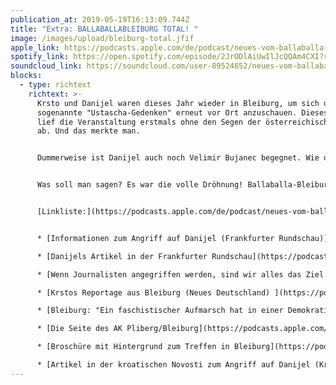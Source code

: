```yaml
---
publication_at: 2019-05-19T16:13:09.744Z
title: "Extra: BALLABALLABLEIBURG TOTAL! "
image: /images/upload/bleiburg-total.jfif
apple_link: https://podcasts.apple.com/de/podcast/neues-vom-ballaballa-balkan-extra-ballaballa-bleiburg/id1170436903?i=1000438772234
spotify_link: https://open.spotify.com/episode/2JrODlAiUwIlJcQQAm4CXI?si=39c692e623d84a16
soundcloud_link: https://soundcloud.com/user-89524652/neues-vom-ballaballa-balkan-extra-ballaballa-bleiburg-total
blocks:
  - type: richtext
    richtext: >-
      Krsto und Danijel waren dieses Jahr wieder in Bleiburg, um sich das
      sogenannte "Ustascha-Gedenken" erneut vor Ort anzuschauen. Dieses Jahr
      lief die Veranstaltung erstmals ohne den Segen der österreichischen Kirche
      ab. Und das merkte man.


      Dummerweise ist Danijel auch noch Velimir Bujanec begegnet. Wie das ausgegangen ist, erfahrt hier ebenso, wie die Hintergründe der Veranstaltung und wie sie sich in diesem Jahr dargestellt hat.


      Was soll man sagen? Es war die volle Dröhnung! Ballaballa-Bleiburg Total!


      [Linkliste:](https://podcasts.apple.com/de/podcast/neues-vom-ballaballa-balkan-extra-ballaballa-bleiburg/id1170436903?i=1000438772234)


      * [Informationen zum Angriff auf Danijel (Frankfurter Rundschau)](https://podcasts.apple.com/de/podcast/neues-vom-ballaballa-balkan-extra-ballaballa-bleiburg/id1170436903?i=1000438772234)

      * [Danijels Artikel in der Frankfurter Rundschau](https://podcasts.apple.com/de/podcast/neues-vom-ballaballa-balkan-extra-ballaballa-bleiburg/id1170436903?i=1000438772234)

      * [Wenn Journalisten angegriffen werden, sind wir alles das Ziel. Kommentar von Bascha Mika ](https://podcasts.apple.com/de/podcast/neues-vom-ballaballa-balkan-extra-ballaballa-bleiburg/id1170436903?i=1000438772234)

      * [Krstos Reportage aus Bleiburg (Neues Deutschland) ](https://podcasts.apple.com/de/podcast/neues-vom-ballaballa-balkan-extra-ballaballa-bleiburg/id1170436903?i=1000438772234)

      * [Bleiburg: "Ein faschistischer Aufmarsch hat in einer Demokratie nichts zu suchen" (Der Standard) ](https://podcasts.apple.com/de/podcast/neues-vom-ballaballa-balkan-extra-ballaballa-bleiburg/id1170436903?i=1000438772234)

      * [Die Seite des AK Pliberg/Bleiburg](https://podcasts.apple.com/de/podcast/neues-vom-ballaballa-balkan-extra-ballaballa-bleiburg/id1170436903?i=1000438772234)

      * [Broschüre mit Hintergrund zum Treffen in Bleiburg](https://podcasts.apple.com/de/podcast/neues-vom-ballaballa-balkan-extra-ballaballa-bleiburg/id1170436903?i=1000438772234)

      * [Artikel in der kroatischen Novosti zum Angriff auf Danijel (Kroatisch) ](https://podcasts.apple.com/de/podcast/neues-vom-ballaballa-balkan-extra-ballaballa-bleiburg/id1170436903?i=1000438772234)
---
```


